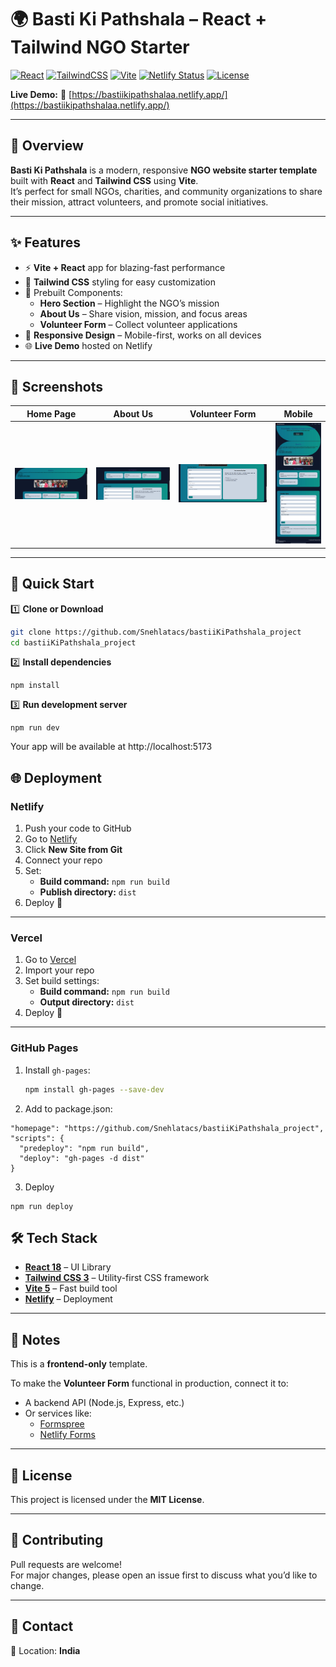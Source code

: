 # 🌍 Basti Ki Pathshala – React + Tailwind NGO Starter

[![React](https://img.shields.io/badge/React-18-blue?logo=react)](https://reactjs.org/)
[![TailwindCSS](https://img.shields.io/badge/Tailwind%20CSS-3-blue?logo=tailwind-css)](https://tailwindcss.com/)
[![Vite](https://img.shields.io/badge/Vite-5-purple?logo=vite)](https://vitejs.dev/)
[![Netlify Status](https://api.netlify.com/api/v1/badges/YOUR-NETLIFY-BADGE/deploy-status)](https://bastiikipathshalaa.netlify.app/)
[![License](https://img.shields.io/badge/License-MIT-green)](LICENSE)

**Live Demo:** 🎯 [https://bastiikipathshalaa.netlify.app/](https://bastiikipathshalaa.netlify.app/)

---

## 📖 Overview
**Basti Ki Pathshala** is a modern, responsive **NGO website starter template** built with **React** and **Tailwind CSS** using **Vite**.  
It’s perfect for small NGOs, charities, and community organizations to share their mission, attract volunteers, and promote social initiatives.

---

## ✨ Features
- ⚡ **Vite + React** app for blazing-fast performance
- 🎨 **Tailwind CSS** styling for easy customization
- 🧩 Prebuilt Components:
  - **Hero Section** – Highlight the NGO’s mission
  - **About Us** – Share vision, mission, and focus areas
  - **Volunteer Form** – Collect volunteer applications
- 📱 **Responsive Design** – Mobile-first, works on all devices
- 🌐 **Live Demo** hosted on Netlify

---

## 📸 Screenshots

| Home Page | About Us | Volunteer Form |Mobile |
|-----------|----------|----------------|-------|
| ![Home Page](src\assets\about.png) | ![About Us](src\assets\program.png) | ![Volunteer Form](src\assets\volunteer.png) |![Mobile](src\assets\ngoPhoto.jpg)

>
---

## 🚀 Quick Start

1️⃣ **Clone or Download**
```bash
git clone https://github.com/Snehlatacs/bastiiKiPathshala_project
cd bastiiKiPathshala_project
```

2️⃣ **Install dependencies**

```
npm install
```
3️⃣ **Run development server**
```
npm run dev
```

Your app will be available at http://localhost:5173

## 🌐 Deployment

### **Netlify**
1. Push your code to GitHub
2. Go to [Netlify](https://netlify.com/)
3. Click **New Site from Git**
4. Connect your repo
5. Set:
   - **Build command:** `npm run build`
   - **Publish directory:** `dist`
6. Deploy 🎉

---

### **Vercel**
1. Go to [Vercel](https://vercel.com/)
2. Import your repo
3. Set build settings:
   - **Build command:** `npm run build`
   - **Output directory:** `dist`
4. Deploy 🚀

---

### **GitHub Pages**
1. Install `gh-pages`:
   ```bash
   npm install gh-pages --save-dev

2. Add to package.json:
```
"homepage": "https://github.com/Snehlatacs/bastiiKiPathshala_project",
"scripts": {
  "predeploy": "npm run build",
  "deploy": "gh-pages -d dist"
}
```
3. Deploy
```
npm run deploy
```

## 🛠 Tech Stack

- **[React 18](https://reactjs.org/)** – UI Library  
- **[Tailwind CSS 3](https://tailwindcss.com/)** – Utility-first CSS framework  
- **[Vite 5](https://vitejs.dev/)** – Fast build tool  
- **[Netlify](https://netlify.com/)** – Deployment  

---

## 📝 Notes

This is a **frontend-only** template.

To make the **Volunteer Form** functional in production, connect it to:

- A backend API (Node.js, Express, etc.)
- Or services like:
  - [Formspree](https://formspree.io/)
  - [Netlify Forms](https://docs.netlify.com/forms/setup/)

---

## 📜 License

This project is licensed under the **MIT License**.

---

## 🤝 Contributing

Pull requests are welcome!  
For major changes, please open an issue first to discuss what you’d like to change.

---

## 💌 Contact

📍 Location: **India**
